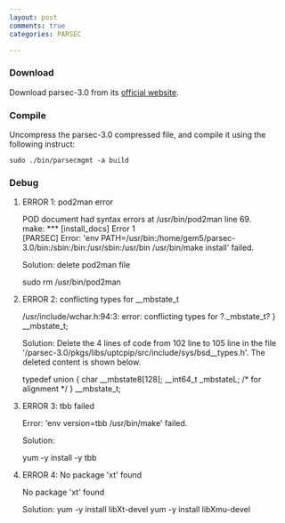```yaml
---
layout: post
comments: true
categories: PARSEC

---
```

### Download

Download parsec-3.0 from its [official website](http://parsec.cs.princeton.edu/download.htm).

### Compile

Uncompress the parsec-3.0 compressed file, and compile it using the following instruct:

    sudo ./bin/parsecmgmt -a build
	
### Debug

1. ERROR 1: pod2man error

     POD document had syntax errors at /usr/bin/pod2man line 69.  
     make: *** [install_docs] Error 1   
     [PARSEC] Error: 'env PATH=/usr/bin:/home/gem5/parsec-3.0/bin:/sbin:/bin:/usr/sbin:/usr/bin /usr/bin/make install' failed.   
	
   Solution: delete pod2man file
  
      sudo rm /usr/bin/pod2man
	  
2. ERROR 2: conflicting types for __mbstate_t
    
	 /usr/include/wchar.h:94:3: error: conflicting types for ?._mbstate_t?
     } __mbstate_t;
  
   Solution: Delete the 4 lines of code from 102 line to 105 line in the file '/parsec-3.0/pkgs/libs/uptcpip/src/include/sys/bsd__types.h'. The deleted content is shown below.

     typedef union {
        char            __mbstate8[128];
        __int64_t       _mbstateL;      /* for alignment */
     } __mbstate_t;   

3. ERROR 3: tbb failed

     Error: 'env version=tbb /usr/bin/make' failed.

   Solution: 

     yum -y install -y tbb
   
4. ERROR 4: No package 'xt' found

     No package 'xt' found

   Solution:
     yum -y install libXt-devel
	 yum -y install libXmu-devel
	 
	 
   

     


